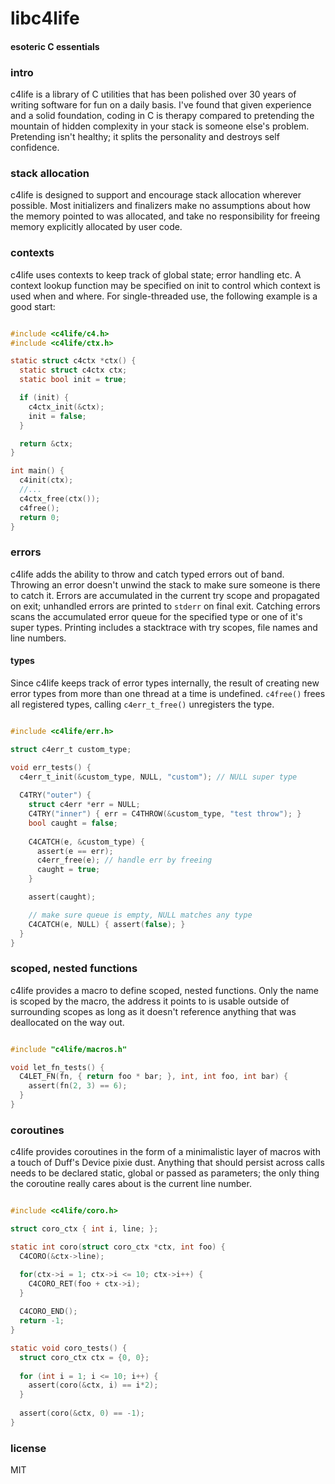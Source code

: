 # libc4life
#### esoteric C essentials

### intro
c4life is a library of C utilities that has been polished over 30 years of writing software for fun on a daily basis. I've found that given experience and a solid foundation, coding in C is therapy compared to pretending the mountain of hidden complexity in your stack is someone else's problem. Pretending isn't healthy; it splits the personality and destroys self confidence.

### stack allocation
c4life is designed to support and encourage stack allocation wherever possible. Most initializers and finalizers make no assumptions about how the memory pointed to was allocated, and take no responsibility for freeing memory explicitly allocated by user code.

### contexts
c4life uses contexts to keep track of global state; error handling etc. A context lookup function may be specified on init to control which context is used when and where. For single-threaded use, the following example is a good start:

```C

#include <c4life/c4.h>
#include <c4life/ctx.h>

static struct c4ctx *ctx() {
  static struct c4ctx ctx;
  static bool init = true;

  if (init) {
    c4ctx_init(&ctx);
    init = false;
  }

  return &ctx;
}

int main() {
  c4init(ctx);
  //...
  c4ctx_free(ctx());
  c4free();
  return 0;
}

```

### errors
c4life adds the ability to throw and catch typed errors out of band. Throwing an error doesn't unwind the stack to make sure someone is there to catch it. Errors are accumulated in the current try scope and propagated on exit; unhandled errors are printed to ```stderr``` on final exit. Catching errors scans the accumulated error queue for the specified type or one of it's super types. Printing includes a stacktrace with try scopes, file names and line numbers.

#### types
Since c4life keeps track of error types internally, the result of creating new error types from more than one thread at a time is undefined. ```c4free()``` frees all registered types, calling ```c4err_t_free()``` unregisters the type.

```C

#include <c4life/err.h>

struct c4err_t custom_type;

void err_tests() {
  c4err_t_init(&custom_type, NULL, "custom"); // NULL super type
  
  C4TRY("outer") {
    struct c4err *err = NULL;
    C4TRY("inner") { err = C4THROW(&custom_type, "test throw"); }
    bool caught = false;
    
    C4CATCH(e, &custom_type) {
      assert(e == err);
      c4err_free(e); // handle err by freeing
      caught = true;
    }

    assert(caught);

    // make sure queue is empty, NULL matches any type
    C4CATCH(e, NULL) { assert(false); }    
  }
}

```

### scoped, nested functions
c4life provides a macro to define scoped, nested functions. Only the name is scoped by the macro, the address it points to is usable outside of surrounding scopes as long as it doesn't reference anything that was deallocated on the way out.

```C

#include "c4life/macros.h"

void let_fn_tests() {
  C4LET_FN(fn, { return foo * bar; }, int, int foo, int bar) {
    assert(fn(2, 3) == 6); 
  }
}

```

### coroutines
c4life provides coroutines in the form of a minimalistic layer of macros with a touch of Duff's Device pixie dust. Anything that should persist across calls needs to be declared static, global or passed as parameters; the only thing the coroutine really cares about is the current line number.

```C

#include <c4life/coro.h>

struct coro_ctx { int i, line; };

static int coro(struct coro_ctx *ctx, int foo) {
  C4CORO(&ctx->line);

  for(ctx->i = 1; ctx->i <= 10; ctx->i++) {
    C4CORO_RET(foo + ctx->i);
  }
  
  C4CORO_END();
  return -1;
}

static void coro_tests() {
  struct coro_ctx ctx = {0, 0};
  
  for (int i = 1; i <= 10; i++) {
    assert(coro(&ctx, i) == i*2);
  }
  
  assert(coro(&ctx, 0) == -1);
}

```

### license
MIT